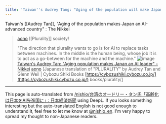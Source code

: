 ```yaml
---
title: 'Taiwan''s Audrey Tang: "Aging of the population will make Japan an AI-advanced country" : The Nikkei'
---
```


Taiwan's [[Audrey Tan]], "Aging of the population makes Japan an AI-advanced country" : The Nikkei
> [aono](https://x.com/aono/status/1919569895165198657) [[Plurality]] society!
>
>  "The direction that plurality wants to go is for AI to replace tasks between machines. In the middle is the human being, whose job it is to act as a go-between for the machine and the machine."
>  ![image](https://gyazo.com/e0a04891d4d6b34780ce549a9e20d8d2/thumb/1000)
>  [Taiwan's Audrey Tan: "Aging population makes Japan an AI leader" - Nikkei](https://www.nikkei.com/article/DGXZQOUB01BVY0R00C25A5000000/)
> [aono](https://x.com/aono/status/1919571119138312371) [Japanese translation of "PLURALITY" by Audrey Tan and Glenn Weil | Cybozu Shiki Books [https://cybozushiki.cybozu.co.jp/](https://cybozushiki.cybozu.co.jp/) books/plurality/]

---
This page is auto-translated from [/nishio/台湾のオードリー・タン氏「高齢化は日本をAI先進国に」：日本経済新聞](https://scrapbox.io/nishio/台湾のオードリー・タン氏「高齢化は日本をAI先進国に」：日本経済新聞) using DeepL. If you looks something interesting but the auto-translated English is not good enough to understand it, feel free to let me know at [@nishio_en](https://twitter.com/nishio_en). I'm very happy to spread my thought to non-Japanese readers.
